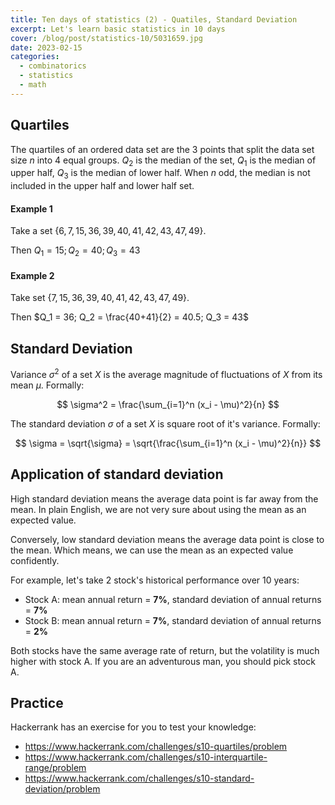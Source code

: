 ```yaml
---
title: Ten days of statistics (2) - Quatiles, Standard Deviation
excerpt: Let's learn basic statistics in 10 days
cover: /blog/post/statistics-10/5031659.jpg
date: 2023-02-15
categories:
  - combinatorics
  - statistics
  - math
---
```


## Quartiles

The quartiles of an ordered data set are the
$3$ points that split the data set size $n$ into $4$ equal groups. $Q_2$ is the median of the set,
$Q_1$ is the median of upper half, $Q_3$ is the median of lower half. When $n$ odd, the median is not
included in the upper half and lower half set.

#### Example 1

Take a set $\{6, 7, 15, 36, 39, 40, 41, 42, 43, 47, 49\}$.

Then $Q_1 = 15; Q_2 = 40; Q_3 = 43$

#### Example 2

Take set $\{7, 15, 36, 39, 40, 41, 42, 43, 47, 49\}$.

Then $Q_1 = 36; Q_2 = \frac{40+41}{2} = 40.5; Q_3 = 43$

## Standard Deviation

Variance $\sigma^2$ of a set $X$ is the average magnitude of fluctuations of $X$ from its mean $\mu$.
Formally:

$$
\sigma^2 = \frac{\sum_{i=1}^n (x_i - \mu)^2}{n}
$$

The standard deviation $\sigma$ of a set $X$ is square root of it's variance. Formally:

$$
\sigma = \sqrt{\sigma} = \sqrt{\frac{\sum_{i=1}^n (x_i - \mu)^2}{n}}
$$

## Application of standard deviation

High standard deviation means the average data point is far away from the mean.
In plain English, we are not very sure about using the mean as an expected value.

Conversely, low standard deviation means the average data point is close to the mean.
Which means, we can use the mean as an expected value confidently.

For example, let's take 2 stock's historical performance over 10 years:

- Stock A: mean annual return = **7%**, standard deviation of annual returns = **7%**
- Stock B: mean annual return = **7%**, standard deviation of annual returns = **2%**

Both stocks have the same average rate of return, but the volatility is much higher with stock A.
If you are an adventurous man, you should pick stock A.

## Practice

Hackerrank has an exercise for you to test your knowledge:

- https://www.hackerrank.com/challenges/s10-quartiles/problem
- https://www.hackerrank.com/challenges/s10-interquartile-range/problem
- https://www.hackerrank.com/challenges/s10-standard-deviation/problem
